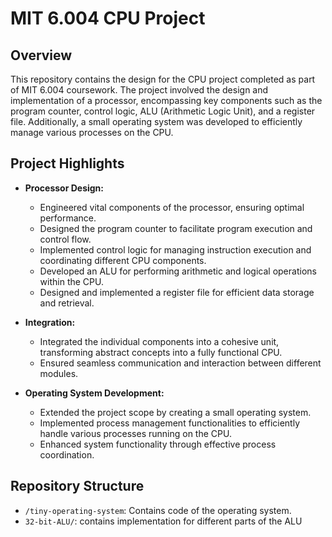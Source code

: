 # MIT 6.004 CPU Project

## Overview

This repository contains the design for the CPU project completed as part of MIT 6.004 coursework. The project involved the design and implementation of a processor, encompassing 
key components such as the program counter, control logic, ALU (Arithmetic Logic Unit), and a register file. Additionally, a small operating system was developed to efficiently manage 
various processes on the CPU.

## Project Highlights

- **Processor Design:**
  - Engineered vital components of the processor, ensuring optimal performance.
  - Designed the program counter to facilitate program execution and control flow.
  - Implemented control logic for managing instruction execution and coordinating different CPU components.
  - Developed an ALU for performing arithmetic and logical operations within the CPU.
  - Designed and implemented a register file for efficient data storage and retrieval.

- **Integration:**
  - Integrated the individual components into a cohesive unit, transforming abstract concepts into a fully functional CPU.
  - Ensured seamless communication and interaction between different modules.

- **Operating System Development:**
  - Extended the project scope by creating a small operating system.
  - Implemented process management functionalities to efficiently handle various processes running on the CPU.
  - Enhanced system functionality through effective process coordination.

## Repository Structure

- `/tiny-operating-system`: Contains code of the operating system.
- `32-bit-ALU/`: contains implementation for different parts of the ALU

